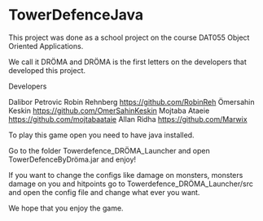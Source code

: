 # TowerDefenceJava
This project was done as a school project on the course DAT055 Object Oriented Applications.

We call it DRÖMA and DRÖMA is the first letters on the developers that developed this project.

Developers

Dalibor Petrovic
Robin Rehnberg https://github.com/RobinReh
Ömersahin Keskin https://github.com/OmerSahinKeskin
Mojtaba Ataeie https://github.com/mojtabaataie
Allan Ridha https://github.com/Marwix

To play this game open you need to have java installed.

Go to the folder Towerdefence_DRÖMA_Launcher and open TowerDefenceByDröma.jar and enjoy!

If you want to change the configs like damage on monsters, monsters damage on you and hitpoints go to Towerdefence_DRÖMA_Launcher/src and open the config file and change what ever you want.

We hope that you enjoy the game. 
